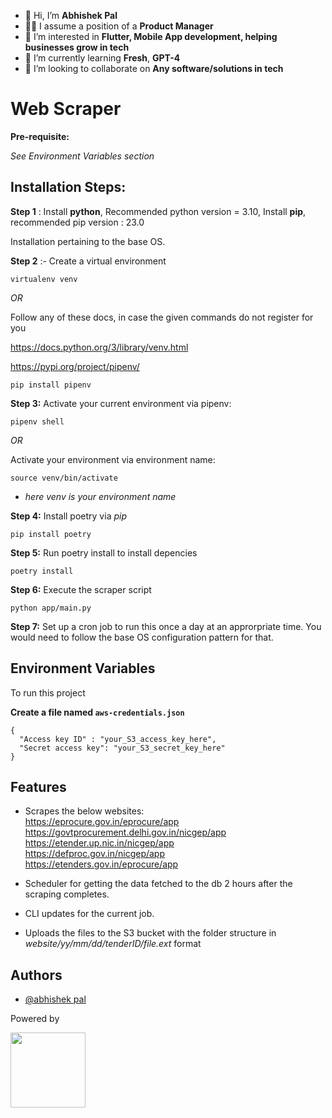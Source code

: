 - 👋 Hi, I’m **Abhishek Pal**
- 👨‍💼 I assume a position of a **Product Manager**
- 👀 I’m interested in **Flutter, Mobile App development, helping businesses grow in tech**
- 🌱 I’m currently learning **Fresh**, **GPT-4**
- 💞️ I’m looking to collaborate on **Any software/solutions in tech**


# Web Scraper

**Pre-requisite:**

*See Environment Variables section*


## **Installation Steps:**

**Step 1** : Install **python**, Recommended python version = 3.10, Install **pip**, recommended pip version : 23.0

Installation pertaining to the base OS.

**Step 2** :- Create a virtual environment

```
virtualenv venv
```

*OR*

Follow any of these docs, in case the given commands do not register for you

https://docs.python.org/3/library/venv.html

https://pypi.org/project/pipenv/

```
pip install pipenv
```

**Step 3:** Activate your current environment via pipenv:
```
pipenv shell
```

*OR*

Activate your environment via environment name:

```
source venv/bin/activate
```
* *here venv is your environment name*

**Step 4:** Install poetry via *pip*

```
pip install poetry
```

**Step 5:** Run poetry install to install depencies
```
poetry install
```

**Step 6:** Execute the scraper script
```
python app/main.py
```

**Step 7:** Set up a cron job to run this once a day at an approrpriate time. You would need to follow the base OS configuration pattern for that. 
## Environment Variables

To run this project

**Create a file named `aws-credentials.json`**

```
{
  "Access key ID" : "your_S3_access_key_here",
  "Secret access key": "your_S3_secret_key_here"
}
```
## Features

- Scrapes the below websites: <br />
    https://eprocure.gov.in/eprocure/app  <br />
    https://govtprocurement.delhi.gov.in/nicgep/app  <br />
    https://etender.up.nic.in/nicgep/app  <br />
    https://defproc.gov.in/nicgep/app   <br />
    https://etenders.gov.in/eprocure/app   <br />

- Scheduler for getting the data fetched to the db 2 hours after the scraping completes.
- CLI updates for the current job.
- Uploads the files to the S3 bucket with the folder structure in *website/yy/mm/dd/tenderID/file.ext* format


## Authors

- [@abhishek pal](https://github.com/abhishekpal-nexg)


Powered by 

<img align="left" width="120" src="https://nexgeniots.com/wp-content/uploads/2021/11/NexGen-Logo_512x380.svg">
<!---
abhishekpal-nexg/abhishekpal-nexg is a ✨ special ✨  epository because its `README.md` (this file) appears on your GitHub profile.
You can click the Preview link to take a look at your changes.
--->

